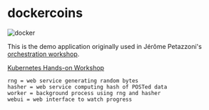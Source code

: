 # dockercoins
![docker](https://github.com/openshift-academia-online/dockercoins/workflows/docker/badge.svg?branch=v1.0)

This is the demo application originally used in Jérôme Petazzoni's [orchestration workshop](https://github.com/jpetazzo/container.training).

[Kubernetes Hands-on Workshop](https://training.play-with-kubernetes.com/kubernetes-workshop/)
```
rng = web service generating random bytes
hasher = web service computing hash of POSTed data
worker = background process using rng and hasher
webui = web interface to watch progress
```
